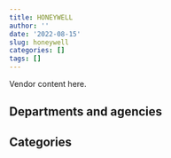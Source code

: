 ```yaml
---
title: HONEYWELL
author: ''
date: '2022-08-15'
slug: honeywell
categories: []
tags: []
---
```


<script src="/rmarkdown-libs/htmlwidgets/htmlwidgets.js"></script>
<link href="/rmarkdown-libs/datatables-css/datatables-crosstalk.css" rel="stylesheet" />
<script src="/rmarkdown-libs/datatables-binding/datatables.js"></script>
<script src="/rmarkdown-libs/jquery/jquery-3.6.0.min.js"></script>
<link href="/rmarkdown-libs/dt-core-bootstrap/css/dataTables.bootstrap.min.css" rel="stylesheet" />
<link href="/rmarkdown-libs/dt-core-bootstrap/css/dataTables.bootstrap.extra.css" rel="stylesheet" />
<script src="/rmarkdown-libs/dt-core-bootstrap/js/jquery.dataTables.min.js"></script>
<script src="/rmarkdown-libs/dt-core-bootstrap/js/dataTables.bootstrap.min.js"></script>
<link href="/rmarkdown-libs/crosstalk/css/crosstalk.min.css" rel="stylesheet" />
<script src="/rmarkdown-libs/crosstalk/js/crosstalk.min.js"></script>
<script src="/rmarkdown-libs/htmlwidgets/htmlwidgets.js"></script>
<link href="/rmarkdown-libs/datatables-css/datatables-crosstalk.css" rel="stylesheet" />
<script src="/rmarkdown-libs/datatables-binding/datatables.js"></script>
<script src="/rmarkdown-libs/jquery/jquery-3.6.0.min.js"></script>
<link href="/rmarkdown-libs/dt-core-bootstrap/css/dataTables.bootstrap.min.css" rel="stylesheet" />
<link href="/rmarkdown-libs/dt-core-bootstrap/css/dataTables.bootstrap.extra.css" rel="stylesheet" />
<script src="/rmarkdown-libs/dt-core-bootstrap/js/jquery.dataTables.min.js"></script>
<script src="/rmarkdown-libs/dt-core-bootstrap/js/dataTables.bootstrap.min.js"></script>
<link href="/rmarkdown-libs/crosstalk/css/crosstalk.min.css" rel="stylesheet" />
<script src="/rmarkdown-libs/crosstalk/js/crosstalk.min.js"></script>

Vendor content here.

## Departments and agencies

<div id="htmlwidget-1" style="width:100%;height:auto;" class="datatables html-widget"></div>
<script type="application/json" data-for="htmlwidget-1">{"x":{"style":"bootstrap","filter":"none","vertical":false,"data":[["<a href=\"/departments/aafc-aac/\">Agriculture and Agri-Food Canada<\/a>","<a href=\"/departments/cbsa-asfc/\">Canada Border Services Agency<\/a>","<a href=\"/departments/cfia-acia/\">Canadian Food Inspection Agency<\/a>","<a href=\"/departments/csa-asc/\">Canadian Space Agency<\/a>","<a href=\"/departments/csc-scc/\">Correctional Service of Canada<\/a>","<a href=\"/departments/dfatd-maecd/\">Global Affairs Canada<\/a>","<a href=\"/departments/dfo-mpo/\">Fisheries and Oceans Canada<\/a>","<a href=\"/departments/dnd-mdn/\">National Defence<\/a>","<a href=\"/departments/ec/\">Environment and Climate Change Canada<\/a>","<a href=\"/departments/fintrac-canafe/\">Financial Transactions and Reports Analysis Centre of Canada<\/a>","<a href=\"/departments/ic/\">Innovation, Science and Economic Development Canada<\/a>","<a href=\"/departments/nbc-ccbn/\">The National Battlefields Commission<\/a>","<a href=\"/departments/nrc-cnrc/\">National Research Council Canada<\/a>","<a href=\"/departments/nrcan-rncan/\">Natural Resources Canada<\/a>","<a href=\"/departments/pc/\">Parks Canada<\/a>","<a href=\"/departments/pwgsc-tpsgc/\">Public Services and Procurement Canada<\/a>","<a href=\"/departments/rcmp-grc/\">Royal Canadian Mounted Police<\/a>","<a href=\"/departments/tc/\">Transport Canada<\/a>","<a href=\"/departments/tsb-bst/\">Transportation Safety Board of Canada<\/a>"],["$     75,774.23","$     72,899.14",null,"$  8,373,010.65",null,"$  3,396,903.91",null,"$  3,771,167.69","$    125,883.16",null,"$    738,910.26",null,"$  1,717,929.41","$    202,311.37","$     81,151.21","$    325,275.67","$     37,879.45","$    515,291.43",null],["$    422,068.40","$     97,323.68","$      5,558.34","$  6,847,091.89","$    465,175.10","$  3,710,572.33",null,"$  3,797,442.83","$    270,467.55",null,"$     61,579.41","$      7,616.79","$  1,326,392.12","$    154,355.40","$     19,798.70","$    294,337.79","$     49,530.05","$    326,797.85",null],["$     43,375.05","$     88,002.66","$     14,451.70","$ 15,128,678.72","$    123,488.21","$  3,640,193.86","$        636.11","$  1,095,848.34",null,"$     16,693.95","$    105,140.44","$     15,317.28","$    897,127.68","$    156,806.03","$    756,112.94","$    252,661.21","$     82,773.50","$    450,006.77",null],["$    122,697.58","$     92,825.53","$     23,646.00","$ 17,230,428.11","$     74,878.15","$  3,640,822.39","$     12,220.09","$  1,217,001.72","$     63,299.19",null,"$    136,997.14","$     15,275.43","$    757,827.50","$    158,884.80",null,"$    609,316.44","$     46,112.44",null,"$     51,341.03"]],"container":"<table class=\"table table-striped table-hover row-border order-column display\">\n  <thead>\n    <tr>\n      <th>Department<\/th>\n      <th>2017-2018<\/th>\n      <th>2018-2019<\/th>\n      <th>2019-2020<\/th>\n      <th>2020-2021<\/th>\n    <\/tr>\n  <\/thead>\n<\/table>","options":{"order":[[4,"desc"]],"pageLength":10,"autoWidth":true,"columnDefs":[],"orderClasses":false}},"evals":[],"jsHooks":[]}</script>

## Categories

<div id="htmlwidget-2" style="width:100%;height:auto;" class="datatables html-widget"></div>
<script type="application/json" data-for="htmlwidget-2">{"x":{"style":"bootstrap","filter":"none","vertical":false,"data":[["<a href=\"/categories/1_facilities_and_construction/\">Facilities and construction<\/a>","<a href=\"/categories/10_office_management/\">Office management<\/a>","<a href=\"/categories/11_defence/\">Defence<\/a>","<a href=\"/categories/2_professional_services/\">Professional services<\/a>","<a href=\"/categories/3_information_technology/\">Information technology<\/a>","<a href=\"/categories/5_transportation_and_logistics/\">Transportation and logistics<\/a>","<a href=\"/categories/6_industrial_products_and_services/\">Industrial products and services<\/a>","<a href=\"/categories/8_security_and_protection/\">Security and protection<\/a>",null],["$  3,180,892.92","$     48,405.35","$  2,582,703.98","$  6,367,237.94","$  3,656,942.39","$    424,721.77","$  3,106,639.68","$     66,843.55",null],["$  3,462,033.56","$     43,369.02","$  2,582,703.98","$  5,596,537.24","$  2,289,613.04","$    265,220.19","$  3,133,343.91","$     93,320.56","$    389,966.73"],["$ 10,763,025.95","$     17,300.25",null,"$  4,127,937.40","$  5,209,666.84","$    461,626.11","$  2,185,303.55","$    102,454.36",null],["$ 12,403,304.93",null,null,"$  4,114,644.34","$  3,780,608.81","$     17,226.50","$  3,850,026.73","$     87,762.22",null]],"container":"<table class=\"table table-striped table-hover row-border order-column display\">\n  <thead>\n    <tr>\n      <th>Category<\/th>\n      <th>2017-2018<\/th>\n      <th>2018-2019<\/th>\n      <th>2019-2020<\/th>\n      <th>2020-2021<\/th>\n    <\/tr>\n  <\/thead>\n<\/table>","options":{"order":[[4,"desc"]],"pageLength":20,"autoWidth":true,"columnDefs":[],"orderClasses":false,"lengthMenu":[10,20,25,50,100]}},"evals":[],"jsHooks":[]}</script>
